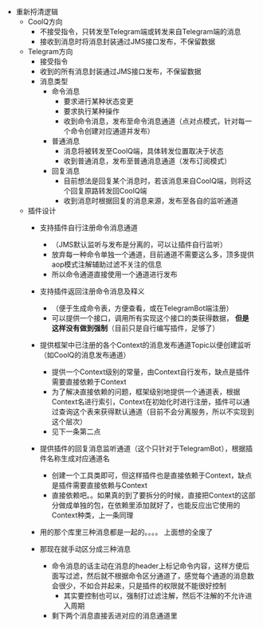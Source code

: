 - 重新捋清逻辑
    - CoolQ方向
        - 不接受指令，只转发至Telegram端或转发来自Telegram端的消息
        - 接收到消息时将消息封装通过JMS接口发布，不保留数据
    - Telegram方向
        - 接受指令
        - 收到的所有消息封装通过JMS接口发布，不保留数据
        - 消息类型
            - 命令消息
                - 要求进行某种状态变更
                - 要求执行某种操作
                - 收到命令消息，发布至命令消息通道（点对点模式，针对每一个命令创建对应通道并发布）
            - 普通消息
                - 消息将被转发至CoolQ端，具体转发位置取决于状态
                - 收到普通消息，发布至普通消息通道（发布订阅模式）
            - 回复消息
                - 目前想法是回复某个消息时，若该消息来自CoolQ端，则将这个回复原路转发回CoolQ端
                - 收到消息时根据回复的消息来源，发布至各自的监听通道
    - 插件设计
        - 支持插件自行注册命令消息通道
            - （JMS默认监听与发布是分离的，可以让插件自行监听）
            - 放弃每一种命令单独一个通道，目前通道不需要这么多，顶多提供aop模式注解辅助过滤不关注的信息
            - 所以命令通道直接使用一个通道进行发布
        - 支持插件返回注册命令消息及释义
            - （便于生成命令表，方便查看，或在TelegramBot端注册）
            - 可以提供一个接口，调用所有实现这个接口的类获得数据， **但是这样没有做到强制**（目前只是自行编写插件，足够了）
        - 提供框架中已注册的各个Context的消息发布通道Topic以便创建监听（如CoolQ的消息发布通道）
            - 提供一个Context级别的常量，由Context自行发布，缺点是插件需要直接依赖于Context
            - 为了解决直接依赖的问题，框架级别地提供一个通道表，根据Context名进行索引，Context在初始化时进行注册，插件可以通过查询这个表来获得默认通道（目前不会分离服务，所以不实现到这个层次）
            - 见下一条第二点
        - 提供插件的回复消息监听通道（这个只针对于TelegramBot），根据插件名称生成对应通道名
            - 创建一个工具类即可，但这样插件也是直接依赖于Context，缺点是插件需要直接依赖与Context
            - 直接依赖吧。。如果真的到了要拆分的时候，直接把Context的这部分做成单独的包，在依赖里添加就好了，也能反应出它使用的Context种类，上一条同理
        
        - 用的那个库里三种消息都是一起的。。。。 上面想的全废了 
        
        - 那现在就手动区分成三种消息
            - 命令消息的话主动在消息的header上标记命令内容，这样方便后面写过滤，然后就不根据命令区分通道了，感觉每个通道的消息数会很少，不如合并起来，只是插件的权限就不能很好控制
                - 其实要控制也可以，强制打过滤注解，然后不注解的不允许进入周期
            - 剩下两个消息直接丢进对应的消息通道里  
